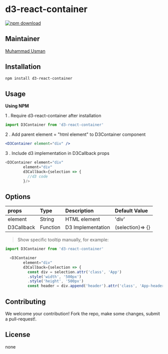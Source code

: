 # d3-react-container

[![npm download][download-image]][download-url]

[download-image]: https://img.shields.io/npm/dm/react-tooltip.svg?style=flat-square
[download-url]: https://npmjs.org/package/d3-react-container

## Maintainer

[Muhammad Usman](https://github.com/Muhammad-Usman17)

## Installation

```sh
npm install d3-react-container
```

## Usage

**Using NPM**

1 . Require d3-react-container after installation

```js
import D3Container from 'd3-react-container'
```

2 . Add parent element = "html element" to D3Container component

```jsx
<D3Container element="div" />
```

3 . Include d3 implementation in D3Callback props

```js
<D3Container element="div"
        element="div"
        d3Callback={selection => {
          //d3 code
        }/>
```

## Options

| props      | Type     | Description       | Default Value    |
| :--------- | :------- | :---------------- | :--------------- |
| element    | String   | HTML element      | 'div'            |
| D3Callback | Function | D3 Implementation | (selection)=> {} |

> Show specific tooltip manually, for example:

```js
import D3Container from 'd3-react-container'

  <D3Container
        element="div"
        d3Callback={selection => {
          const div = selection.attr('class', 'App')
          .style('width', '500px')
          .style('height', '500px')
          const header = div.append('header').attr('class', 'App-header')}/>
```

## Contributing

We welcome your contribution! Fork the repo, make some changes, submit a pull-request!.

## License

none
